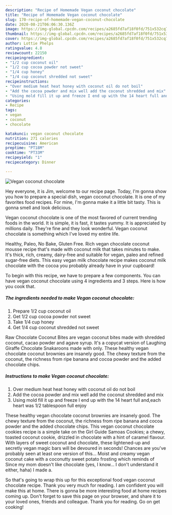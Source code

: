 ```yaml
---
description: "Recipe of Homemade Vegan coconut chocolate"
title: "Recipe of Homemade Vegan coconut chocolate"
slug: 170-recipe-of-homemade-vegan-coconut-chocolate
date: 2020-08-21T06:06:30.136Z
image: https://img-global.cpcdn.com/recipes/a2685fd7af18f0fd/751x532cq70/vegan-coconut-chocolate-recipe-main-photo.jpg
thumbnail: https://img-global.cpcdn.com/recipes/a2685fd7af18f0fd/751x532cq70/vegan-coconut-chocolate-recipe-main-photo.jpg
cover: https://img-global.cpcdn.com/recipes/a2685fd7af18f0fd/751x532cq70/vegan-coconut-chocolate-recipe-main-photo.jpg
author: Lottie Phelps
ratingvalue: 4.8
reviewcount: 22150
recipeingredient:
- "1/2 cup coconut oil"
- "1/2 cup cocoa powder not sweet"
- "1/4 cup honey"
- "1/4 cup coconut shredded not sweet"
recipeinstructions:
- "Over medium heat heat honey with coconut oil do not boil"
- "Add the cocoa powder and mix well add the coconut shredded and mix"
- "Using mold fill it up and freeze I end up with the 14 heart full and,each heart was 1/2 tablespoon full enjoy"
categories:
- Recipe
tags:
- vegan
- coconut
- chocolate

katakunci: vegan coconut chocolate 
nutrition: 271 calories
recipecuisine: American
preptime: "PT18M"
cooktime: "PT33M"
recipeyield: "1"
recipecategory: Dinner

---
```



![Vegan coconut chocolate](https://img-global.cpcdn.com/recipes/a2685fd7af18f0fd/751x532cq70/vegan-coconut-chocolate-recipe-main-photo.jpg)

Hey everyone, it is Jim, welcome to our recipe page. Today, I'm gonna show you how to prepare a special dish, vegan coconut chocolate. It is one of my favorites food recipes. For mine, I'm gonna make it a little bit tasty. This is gonna smell and look delicious.

Vegan coconut chocolate is one of the most favored of current trending foods in the world. It is simple, it is fast, it tastes yummy. It is appreciated by millions daily. They're fine and they look wonderful. Vegan coconut chocolate is something which I've loved my entire life.

Healthy, Paleo, No Bake, Gluten Free. Rich vegan chocolate coconut mousse recipe that&#39;s made with coconut milk that takes minutes to make. It&#39;s thick, rich, creamy, dairy-free and suitable for vegan, paleo and refined sugar-free diets. This easy vegan milk chocolate recipe makes coconut milk chocolate with the cocoa you probably already have in your cupboard!


To begin with this recipe, we have to prepare a few components. You can have vegan coconut chocolate using 4 ingredients and 3 steps. Here is how you cook that.

<!--inarticleads1-->

##### The ingredients needed to make Vegan coconut chocolate:

1. Prepare 1/2 cup coconut oil
1. Get 1/2 cup cocoa powder not sweet
1. Take 1/4 cup honey
1. Get 1/4 cup coconut shredded not sweet


Raw Chocolate Coconut Bites are vegan coconut bites made with shredded coconut, cacao powder and agave syrup. It&#39;s a copycat version of Laughing Giraffe Chocolate Snakaroons made with only. These healthy vegan chocolate coconut brownies are insanely good. The chewy texture from the coconut, the richness from ripe banana and cocoa powder and the added chocolate chips. 

<!--inarticleads2-->

##### Instructions to make Vegan coconut chocolate:

1. Over medium heat heat honey with coconut oil do not boil
1. Add the cocoa powder and mix well add the coconut shredded and mix
1. Using mold fill it up and freeze I end up with the 14 heart full and,each heart was 1/2 tablespoon full enjoy


These healthy vegan chocolate coconut brownies are insanely good. The chewy texture from the coconut, the richness from ripe banana and cocoa powder and the added chocolate chips. This vegan coconut chocolate cookies recipe is a simple take on the Girl Guide Samoas Cookies; a chewy, toasted coconut cookie, drizzled in chocolate with a hint of caramel flavour. With layers of sweet coconut and chocolate, these lightened-up and secretly vegan magic bars will be devoured in seconds! Chances are you&#39;ve probably seen at least one version of this… Moist and creamy vegan coconut cake with a coconutty sweet potato frosting which reminds of Since my mom doesn&#39;t like chocolate (yes, I know… I don&#39;t understand it either, haha) I made a. 

So that's going to wrap this up for this exceptional food vegan coconut chocolate recipe. Thank you very much for reading. I am confident you will make this at home. There is gonna be more interesting food at home recipes coming up. Don't forget to save this page on your browser, and share it to your loved ones, friends and colleague. Thank you for reading. Go on get cooking!
